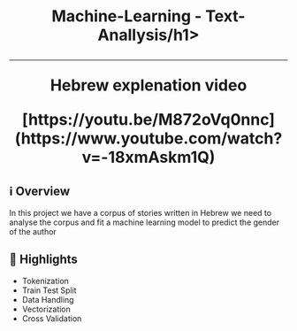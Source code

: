 <h1 align="center">Machine-Learning - Text-Anallysis/h1>

***

<p align="center">Hebrew explenation video</p>
<p align="center">[https://youtu.be/M872oVq0nnc](https://www.youtube.com/watch?v=-18xmAskm1Q)</p>


## ℹ️ Overview

In this project we have a corpus of stories written in Hebrew
we need to analyse the corpus and fit a machine learning model to predict the gender of the author

## 🌟 Highlights

- Tokenization
- Train Test Split
- Data Handling
- Vectorization
- Cross Validation



